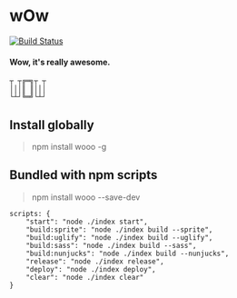 # wOw

[![Build Status](https://travis-ci.org/keelii/wo.svg?branch=master)](https://travis-ci.org/keelii/wo)

#### Wow, it's really awesome.

```
┬ ┬╔═╗┬ ┬
│││║ ║│││
└┴┘╚═╝└┴┘
```
## Install globally

> npm install wooo -g

## Bundled with npm scripts

> npm install wooo --save-dev

```
scripts: {
    "start": "node ./index start",
    "build:sprite": "node ./index build --sprite",
    "build:uglify": "node ./index build --uglify",
    "build:sass": "node ./index build --sass",
    "build:nunjucks": "node ./index build --nunjucks",
    "release": "node ./index release",
    "deploy": "node ./index deploy",
    "clear": "node ./index clear"
}
```